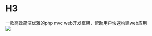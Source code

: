 # H3
一款高效简洁优雅的php mvc web开发框架，帮助用户快速构建web应用
<br/><img src="http://www.helper3.com/res/images/demo.png">
